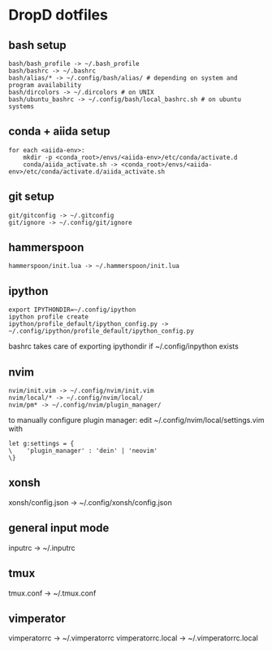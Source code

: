 # DropD dotfiles

## bash setup

```
bash/bash_profile -> ~/.bash_profile
bash/bashrc -> ~/.bashrc
bash/alias/* -> ~/.config/bash/alias/ # depending on system and program availability
bash/dircolors -> ~/.dircolors # on UNIX
bash/ubuntu_bashrc -> ~/.config/bash/local_bashrc.sh # on ubuntu systems
```

## conda + aiida setup

```
for each <aiida-env>:
    mkdir -p <conda_root>/envs/<aiida-env>/etc/conda/activate.d
    conda/aiida_activate.sh -> <conda_root>/envs/<aiida-env>/etc/conda/activate.d/aiida_activate.sh
```

## git setup

```
git/gitconfig -> ~/.gitconfig
git/ignore -> ~/.config/git/ignore
```

## hammerspoon

```
hammerspoon/init.lua -> ~/.hammerspoon/init.lua
```

## ipython

```
export IPYTHONDIR=~/.config/ipython
ipython profile create
ipython/profile_default/ipython_config.py -> ~/.config/ipython/profile_default/ipython_config.py
```
bashrc takes care of exporting ipythondir if ~/.config/inpython exists

## nvim

```
nvim/init.vim -> ~/.config/nvim/init.vim
nvim/local/* -> ~/.config/nvim/local/
nvim/pm* -> ~/.config/nvim/plugin_manager/
```

to manually configure plugin manager:
edit ~/.config/nvim/local/settings.vim with

```vim
let g:settings = {
\    'plugin_manager' : 'dein' | 'neovim'
\}
```

## xonsh
xonsh/config.json -> ~/.config/xonsh/config.json

## general input mode
inputrc -> ~/.inputrc

## tmux
tmux.conf -> ~/.tmux.conf

## vimperator
vimperatorrc -> ~/.vimperatorrc
vimperatorrc.local -> ~/.vimperatorrc.local
